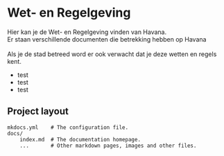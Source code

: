 # Wet- en Regelgeving

Hier kan je de Wet- en Regelgeving vinden van Havana.
<br>
Er staan verschillende documenten die betrekking hebben op Havana
<br><br>
Als je de stad betreed word er ook verwacht dat je deze wetten en regels kent.
<br>

* test
* test
* test



## Project layout

    mkdocs.yml    # The configuration file.
    docs/
        index.md  # The documentation homepage.
        ...       # Other markdown pages, images and other files.



